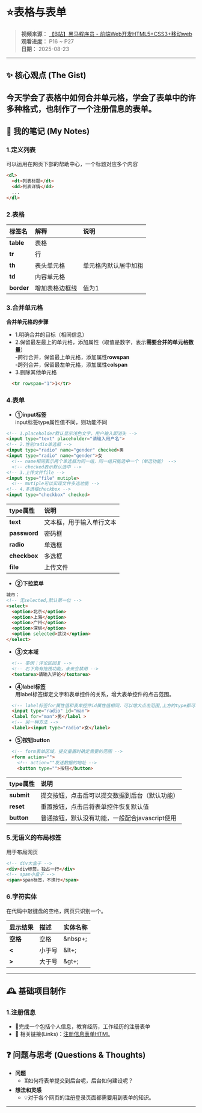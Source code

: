 # ⭐表格与表单

> **视频来源：** [【B站】黑马程序员 - 前端Web开发HTML5+CSS3+移动web](https://www.bilibili.com/video/BV1kM4y127Li)<br>
> **观看进度：** P16 ~ P27<br>
> **日期：** 2025-08-23

---

## ✨ 核心观点 (The Gist)
今天学会了表格中如何**合并单元格**，学会了表单中的许多种格式，也制作了一个**注册信息的表单**。
---

## 📝 我的笔记 (My Notes)

###  **1.定义列表**
可以运用在网页下部的帮助中心，一个标题对应多个内容
  ```html
  <dl>
    <dt>列表标题</dt>
    <dd>列表详情</dd>
    ...
</dl>
``` 
### 2.表格
| 标签名 | 解释 | 说明 |
| :--- | :--- | :--- |
| **table** | 表格 | |
| **tr** | 行 |  |
| **th** | 表头单元格| 单元格内默认居中加粗|
| **td** | 内容单元格| |
| **border** | 增加表格边框线| 值为1|

### 3.合并单元格
**合并单元格的步骤**
* 1.明确合并的目标（相同信息）
* 2.保留最左最上的单元格，添加属性（取值是数字，表示**需要合并的单元格数量**）<br>
  -跨行合并，保留最上单元格，添加属性**rowspan**<br>
  -跨列合并，保留最左单元格，添加属性**colspan**
* 3.删除其他单元格
```html
  <tr rowspan="1">1</tr>
```
### 4.表单
* **①input标签**<br>
input标签type属性值不同，则功能不同
```html
<!-- 1.placeholder默认显示浅色文字，用户输入即消失 -->
<input type="text" placeholder="请输入用户名">
<!-- 2.性别radio单选框 -->
<input type="radio" name="gender" checked>男
<input type="radio" name="gender">女
  <!-- name相同表示两个单选框为同一组，同一组只能选中一个（单选功能） -->
  <!-- checked表示默认选中 -->
<!-- 3.上传文件file -->
<input type="file" mutiple>
  <!-- mutiple可以实现文件多选功能 -->
<!-- 4.多选框checkbox -->
<input type="checkbox" checked>
```
| type属性 | 说明 | 
| :--- | :--- | 
| **text** | 文本框，用于输入单行文本 | 
| **password** | 密码框 |  
| **radio** | 单选框| 
| **checkbox** | 多选框| 
| **file** | 上传文件|
* **②下拉菜单**
```html
城市：
<!-- 无selected,默认第一位 -->
<select>
  <option>北京</option>
  <option>上海</option>
  <option>广州</option>
  <option>深圳</option>
  <option selected>武汉</option>
</select>
```
* **③文本域**
```html
  <!-- 事例：评论区回复 -->
  <!-- 右下角有拖拽功能，未来会禁用 -->
  <textarea>请输入评论</textarea>
```
* **④label标签**<br>
  用label标签绑定文字和表单控件的关系，增大表单控件的点击范围。
```html 
  <!-- label标签for属性值和表单控件id属性值相同，可以增大点击范围,上方的type都可以用label -->
  <input type="radio" id="man">
  <label for="man">男</label >
  <!-- 另一种方法 -->
  <label><input type="radio">女</label>
```
* **⑤按钮button**
```html
  <!-- form表单区域，提交重置时确定需要的范围 -->
  <form action="">
    <!-- action=""发送数据的地址 -->
    <button type="">按钮</button>
```
| type属性 | 说明 | 
| :--- | :--- | 
| **submit** | 提交按钮，点击后可以提交数据到后台（默认功能） | 
| **reset** | 重置按钮，点击后将表单控件恢复默认值 |  
| **button** | 普通按钮，默认没有功能，一般配合javascript使用| 
### **5.无语义的布局标签**
用于布局网页
```html
<!-- div大盒子 -->
<div>div标签，独占一行</div>
<!-- span小盒子 -->
<span>span标签，不换行</span>
```
### **6.字符实体**<br>
在代码中敲键盘的空格，网页只识别一个。

| 显示结果 | 描述 | 实体名称 |
| :--- | :--- | :--- |
| **空格** | 空格 |&nbsp+; |
| **<** | 小于号 | &lt+; |
| **>** | 大于号| &gt+;|
---

## 🕰️ 基础项目制作
### 1.注册信息
* 📝完成一个包括个人信息，教育经历，工作经历的注册表单
* 🔗 相关链接(Links)：[注册信息表单HTML](../code-snippets/注册信息.html)


## ❓ 问题与思考 (Questions & Thoughts)
*   **问题**
    *   ⏳如何将表单提交到后台呢，后台如何建设呢？
*   **想法和灵感**
    *   💡对于各个网页的注册登录页面都需要用到表单的知识。

---